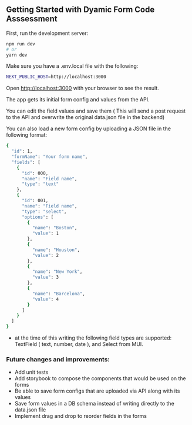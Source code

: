 ## Getting Started with Dyamic Form Code Asssessment

First, run the development server:

```bash
npm run dev
# or
yarn dev
```

Make sure you have a .env.local file with the following: 

```bash
NEXT_PUBLIC_HOST=http://localhost:3000
```

Open [http://localhost:3000](http://localhost:3000) with your browser to see the result.

The app gets its initial form config and values from the API.

You can edit the field values and save them ( This will send a post request to the API and overwrite the original data.json file in the backend)

You can also load a new form config by uploading a JSON file in the following format:

```bash
{
  "id": 1,
  "formName": "Your form name",
  "fields": [
    {
      "id": 000,
      "name": "Field name",
      "type": "text"
    },
    {
      "id": 001,
      "name": "Field name",
      "type": "select",
      "options": [
        {
          "name": "Boston",
          "value": 1
        },
        {
          "name": "Houston",
          "value": 2
        },
        {
          "name": "New York",
          "value": 3
        },
        {
          "name": "Barcelona",
          "value": 4
        }
      ]
    }
  ]
}

```
* at the time of this writing the following field types are supported: TextField ( text, number, date ), and Select from MUI.

### Future changes and improvements:

* Add unit tests
* Add storybook to compose the components that would be used on the forms
* Be able to save form configs that are uploaded via API along with its values
* Save form values in a DB schema instead of writing directly to the data.json file
* Implement drag and drop to reorder fields in the forms